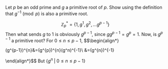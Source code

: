 Let $p$ be an odd prime and $g$ a primitive root of $p$. Show using the definition that $g^{-1} \pmod{p}$ is also a primitive root.

$$\mathbb{Z}_p^{*}=\{1,g^1,g^2,\dots g^{p-1}\}$$
Then what sends $g$ to $1$ is obviously $g^{p-1}$, since $gg^{p-1}=g^{p}=1$. Now, is $g^{p-1}$ a primitive root? For $0\leq n\leq p-1$,
$$\begin{align*}

(g^{p-1})^{n}&=(g^{p})^{n}(g^n)^{-1}\\
&=(g^{n})^{-1}

\end{align*}$$
But $\{g^n\;|\;0\leq n\leq p-1\}$